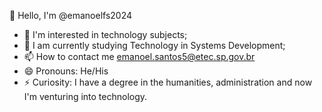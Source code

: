  👋 Hello, I'm @emanoelfs2024
- 👀 I'm interested in technology subjects;
- 🌱 I am currently studying Technology in Systems Development;
- 📫 How to contact me emanoel.santos5@etec.sp.gov.br
- 😄 Pronouns: He/His
- ⚡ Curiosity: I have a degree in the humanities, administration and now I'm venturing into technology.

<!---
emanoelfs2024/emanoelfs2024 is a ✨ special ✨ repository because its `README.md` (this file) appears on your GitHub profile.
You can click the Preview link to take a look at your changes.
--->
